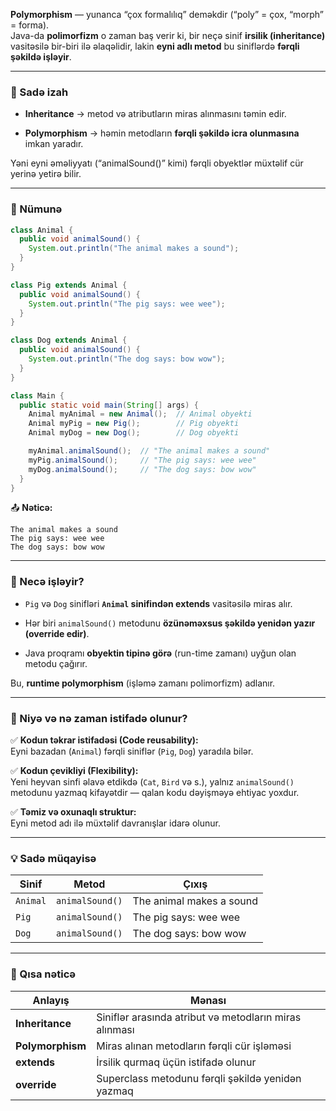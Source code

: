 **Polymorphism** — yunanca “çox formalılıq” deməkdir (“poly” = çox, “morph” = forma).  
Java-da **polimorfizm** o zaman baş verir ki, bir neçə sinif **irsilik (inheritance)** vasitəsilə bir-biri ilə əlaqəlidir, lakin **eyni adlı metod** bu siniflərdə **fərqli şəkildə işləyir**.

---

### 🔹 Sadə izah

- **Inheritance** → metod və atributların miras alınmasını təmin edir.
    
- **Polymorphism** → həmin metodların **fərqli şəkildə icra olunmasına** imkan yaradır.
    

Yəni eyni əməliyyatı (“animalSound()” kimi) fərqli obyektlər müxtəlif cür yerinə yetirə bilir.

---

### 🧩 Nümunə

```java
class Animal {
  public void animalSound() {
    System.out.println("The animal makes a sound");
  }
}

class Pig extends Animal {
  public void animalSound() {
    System.out.println("The pig says: wee wee");
  }
}

class Dog extends Animal {
  public void animalSound() {
    System.out.println("The dog says: bow wow");
  }
}

class Main {
  public static void main(String[] args) {
    Animal myAnimal = new Animal();  // Animal obyekti
    Animal myPig = new Pig();        // Pig obyekti
    Animal myDog = new Dog();        // Dog obyekti

    myAnimal.animalSound();  // "The animal makes a sound"
    myPig.animalSound();     // "The pig says: wee wee"
    myDog.animalSound();     // "The dog says: bow wow"
  }
}
```

📤 **Nəticə:**

```
The animal makes a sound
The pig says: wee wee
The dog says: bow wow
```

---

### 🔹 Necə işləyir?

- `Pig` və `Dog` sinifləri **`Animal` sinifindən extends** vasitəsilə miras alır.
    
- Hər biri `animalSound()` metodunu **özünəməxsus şəkildə yenidən yazır (override edir)**.
    
- Java proqramı **obyektin tipinə görə** (run-time zamanı) uyğun olan metodu çağırır.
    

Bu, **runtime polymorphism** (işləmə zamanı polimorfizm) adlanır.

---

### 🔹 Niyə və nə zaman istifadə olunur?

✅ **Kodun təkrar istifadəsi (Code reusability):**  
Eyni bazadan (`Animal`) fərqli siniflər (`Pig`, `Dog`) yaradıla bilər.

✅ **Kodun çevikliyi (Flexibility):**  
Yeni heyvan sinfi əlavə etdikdə (`Cat`, `Bird` və s.), yalnız `animalSound()` metodunu yazmaq kifayətdir — qalan kodu dəyişməyə ehtiyac yoxdur.

✅ **Təmiz və oxunaqlı struktur:**  
Eyni metod adı ilə müxtəlif davranışlar idarə olunur.

---

### 💡 Sadə müqayisə

|Sinif|Metod|Çıxış|
|---|---|---|
|`Animal`|`animalSound()`|The animal makes a sound|
|`Pig`|`animalSound()`|The pig says: wee wee|
|`Dog`|`animalSound()`|The dog says: bow wow|

---

### 🧠 Qısa nəticə

|Anlayış|Mənası|
|---|---|
|**Inheritance**|Siniflər arasında atribut və metodların miras alınması|
|**Polymorphism**|Miras alınan metodların fərqli cür işləməsi|
|**extends**|İrsilik qurmaq üçün istifadə olunur|
|**override**|Superclass metodunu fərqli şəkildə yenidən yazmaq|
